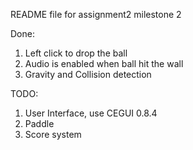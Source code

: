 <!---# Building the Executable

1. Place the project_1_jhw866 (may also be name project_1_jhw866-master) folder that contains the code and executable into some desired directory. The directory doesn't matter. This project is based of Ronald's OgreAppBase.

2. CD into the project_1_jhw866 directory.

3. Run the following command "mkdir Build && cd Build/". This is where we will do the CMake business.

4. Then run the following command "cmake -DOGRE_HOME=/lusr/opt/ogre-1.9/ ..". This will create all the dependencies needed for Ogre to be compiled with the project.

5. Run the following comman "make". This will compile the code into an executable placed in Binaries/ titled "ProjectName"

6. To run the executable, run the following command "./Binaries/ProjectName"

7. Wala!

8. There is also an executable of the project in the root of the directory called "ProjectName". The code for the project is located in "Source/Core"-->

README file for assignment2 milestone 2

Done:
1. Left click to drop the ball
2. Audio is enabled when ball hit the wall
3. Gravity and Collision detection


TODO:
1. User Interface, use CEGUI 0.8.4
2. Paddle
3. Score system